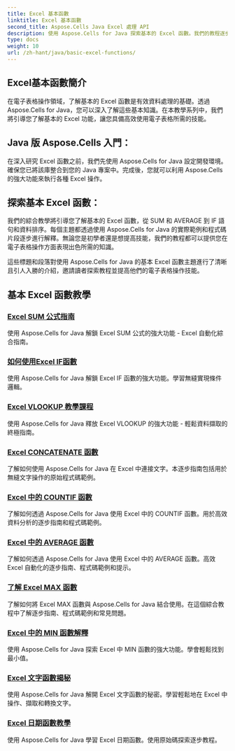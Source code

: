 ```yaml
---
title: Excel 基本函數
linktitle: Excel 基本函數
second_title: Aspose.Cells Java Excel 處理 API
description: 使用 Aspose.Cells for Java 探索基本的 Excel 函數。我們的教程逐步涵蓋基礎知識。電子表格操作入門
type: docs
weight: 10
url: /zh-hant/java/basic-excel-functions/
---
```

## Excel基本函數簡介

在電子表格操作領域，了解基本的 Excel 函數是有效資料處理的基礎。透過 Aspose.Cells for Java，您可以深入了解這些基本知識。在本教學系列中，我們將引導您了解基本的 Excel 功能，讓您具備高效使用電子表格所需的技能。

## Java 版 Aspose.Cells 入門：

在深入研究 Excel 函數之前，我們先使用 Aspose.Cells for Java 設定開發環境。確保您已將該庫整合到您的 Java 專案中。完成後，您就可以利用 Aspose.Cells 的強大功能來執行各種 Excel 操作。

## 探索基本 Excel 函數：

我們的綜合教學將引導您了解基本的 Excel 函數，從 SUM 和 AVERAGE 到 IF 語句和資料排序。每個主題都透過使用 Aspose.Cells for Java 的實際範例和程式碼片段逐步進行解釋。無論您是初學者還是想提高技能，我們的教程都可以提供您在電子表格操作方面表現出色所需的知識。

這些標題和段落對使用 Aspose.Cells for Java 的基本 Excel 函數主題進行了清晰且引人入勝的介紹，邀請讀者探索教程並提高他們的電子表格操作技能。

## 基本 Excel 函數教學
### [Excel SUM 公式指南](./excel-sum-formula-guide/)
使用 Aspose.Cells for Java 解鎖 Excel SUM 公式的強大功能 - Excel 自動化綜合指南。
### [如何使用Excel IF函數](./how-to-use-excel-if-function/)
使用 Aspose.Cells for Java 解鎖 Excel IF 函數的強大功能。學習無縫實現條件邏輯。
### [Excel VLOOKUP 教學課程](./excel-vlookup-tutorial/)
使用 Aspose.Cells for Java 釋放 Excel VLOOKUP 的強大功能 - 輕鬆資料擷取的終極指南。
### [Excel CONCATENATE 函數](./excel-concatenate-function/)
了解如何使用 Aspose.Cells for Java 在 Excel 中連接文字。本逐步指南包括用於無縫文字操作的原始程式碼範例。
### [Excel 中的 COUNTIF 函數](./countif-function-in-excel/)
了解如何透過 Aspose.Cells for Java 使用 Excel 中的 COUNTIF 函數。用於高效資料分析的逐步指南和程式碼範例。
### [Excel 中的 AVERAGE 函數](./average-function-in-excel/)
了解如何透過 Aspose.Cells for Java 使用 Excel 中的 AVERAGE 函數。高效 Excel 自動化的逐步指南、程式碼範例和提示。
### [了解 Excel MAX 函數](./understanding-excel-max-function/)
了解如何將 Excel MAX 函數與 Aspose.Cells for Java 結合使用。在這個綜合教程中了解逐步指南、程式碼範例和常見問題。
### [Excel 中的 MIN 函數解釋](./min-function-in-excel-explained/)
使用 Aspose.Cells for Java 探索 Excel 中 MIN 函數的強大功能。學會輕鬆找到最小值。
### [Excel 文字函數揭秘](./excel-text-functions-demystified/)
使用 Aspose.Cells for Java 解開 Excel 文字函數的秘密。學習輕鬆地在 Excel 中操作、擷取和轉換文字。
### [Excel 日期函數教學](./excel-date-functions-tutorial/)
使用 Aspose.Cells for Java 學習 Excel 日期函數。使用原始碼探索逐步教程。